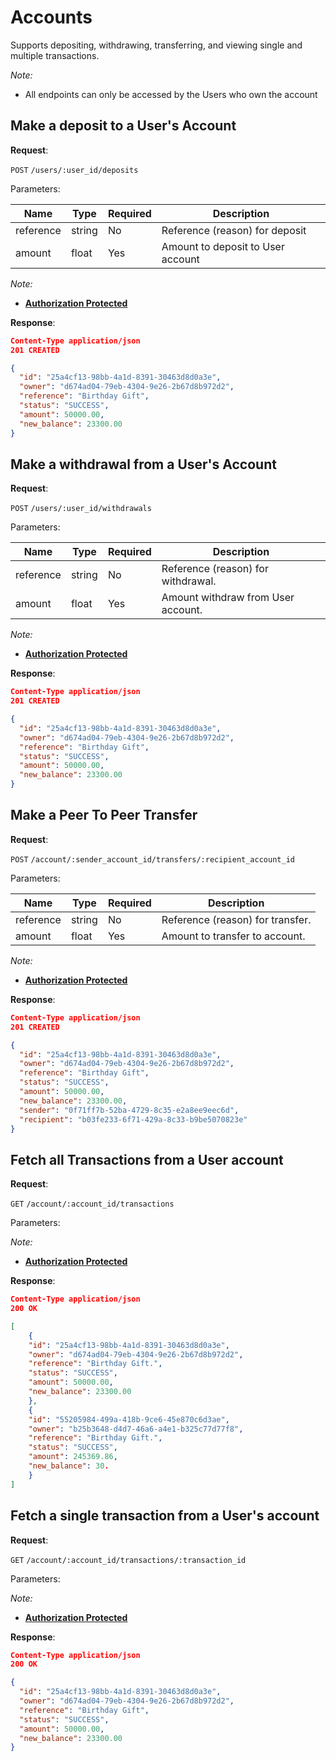 # Accounts
Supports depositing, withdrawing, transferring, and viewing single and multiple transactions.

*Note:*

- All endpoints can only be accessed by the Users who own the account


## Make a deposit to a User's Account


**Request**:

`POST` `/users/:user_id/deposits`

Parameters:

Name       | Type   | Required | Description
-----------|--------|----------|------------
reference  | string | No       | Reference (reason) for deposit
amount     | float  | Yes      | Amount to deposit to User account


*Note:*

- **[Authorization Protected](authentication.md)**

**Response**:

```json
Content-Type application/json
201 CREATED

{
  "id": "25a4cf13-98bb-4a1d-8391-30463d8d0a3e",
  "owner": "d674ad04-79eb-4304-9e26-2b67d8b972d2",
  "reference": "Birthday Gift",
  "status": "SUCCESS",
  "amount": 50000.00,
  "new_balance": 23300.00
}
```

## Make a withdrawal from a User's Account

**Request**:

`POST` `/users/:user_id/withdrawals`

Parameters:

Name       | Type   | Required | Description
-----------|--------|----------|------------
reference  | string | No       | Reference (reason) for withdrawal.
amount     | float  | Yes      | Amount withdraw from User account.


*Note:*

- **[Authorization Protected](authentication.md)**

**Response**:

```json
Content-Type application/json
201 CREATED

{
  "id": "25a4cf13-98bb-4a1d-8391-30463d8d0a3e",
  "owner": "d674ad04-79eb-4304-9e26-2b67d8b972d2",
  "reference": "Birthday Gift",
  "status": "SUCCESS",
  "amount": 50000.00,
  "new_balance": 23300.00
}
```

## Make a Peer To Peer Transfer

**Request**:

`POST` `/account/:sender_account_id/transfers/:recipient_account_id`

Parameters:

Name       | Type   | Required | Description
-----------|--------|----------|------------
reference  | string | No       | Reference (reason) for transfer.
amount     | float  | Yes      | Amount to transfer to account.


*Note:*

- **[Authorization Protected](authentication.md)**

**Response**:

```json
Content-Type application/json
201 CREATED

{
  "id": "25a4cf13-98bb-4a1d-8391-30463d8d0a3e",
  "owner": "d674ad04-79eb-4304-9e26-2b67d8b972d2",
  "reference": "Birthday Gift",
  "status": "SUCCESS",
  "amount": 50000.00,
  "new_balance": 23300.00,
  "sender": "0f71ff7b-52ba-4729-8c35-e2a8ee9eec6d",
  "recipient": "b03fe233-6f71-429a-8c33-b9be5070823e"
}
```

## Fetch all Transactions from a User account

**Request**:

`GET` `/account/:account_id/transactions`

Parameters:


*Note:*

- **[Authorization Protected](authentication.md)**

**Response**:

```json
Content-Type application/json
200 OK

[
    {
    "id": "25a4cf13-98bb-4a1d-8391-30463d8d0a3e",
    "owner": "d674ad04-79eb-4304-9e26-2b67d8b972d2",
    "reference": "Birthday Gift.",
    "status": "SUCCESS",
    "amount": 50000.00,
    "new_balance": 23300.00
    },
    {
    "id": "55205984-499a-418b-9ce6-45e870c6d3ae", 
    "owner": "b25b3648-d4d7-46a6-a4e1-b325c77d77f8", 
    "reference": "Birthday Gift.", 
    "status": "SUCCESS", 
    "amount": 245369.86, 
    "new_balance": 30.
    }
]
```

## Fetch a single transaction from a User's account

**Request**:

`GET` `/account/:account_id/transactions/:transaction_id`

Parameters:


*Note:*

- **[Authorization Protected](authentication.md)**

**Response**:

```json
Content-Type application/json
200 OK

{
  "id": "25a4cf13-98bb-4a1d-8391-30463d8d0a3e",
  "owner": "d674ad04-79eb-4304-9e26-2b67d8b972d2",
  "reference": "Birthday Gift",
  "status": "SUCCESS",
  "amount": 50000.00,
  "new_balance": 23300.00
}
```